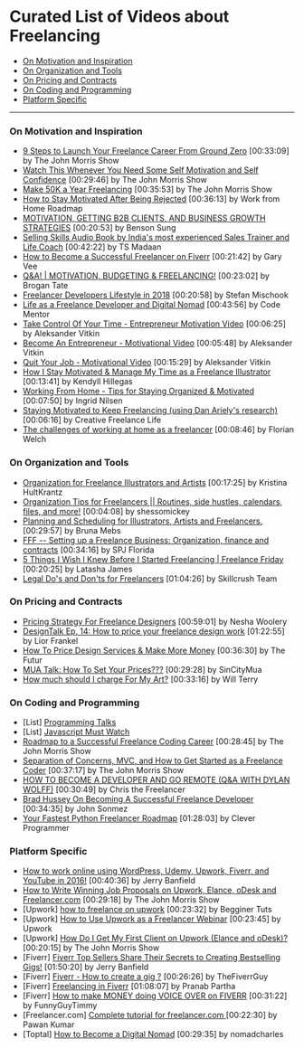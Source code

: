 # Curated List of Videos about Freelancing 

* [On Motivation and Inspiration](#on-motivation-and-inspiration)
* [On Organization and Tools](#on-organization-and-tools)
* [On Pricing and Contracts](#on-pricing-and-contracts)
* [On Coding and Programming](#on-coding-and-programming)
* [Platform Specific](#platform-specific)

-----

### On Motivation and Inspiration
* [9 Steps to Launch Your Freelance Career From Ground Zero](https://www.youtube.com/watch?v=p8FwAUw7hiE) [00:33:09] by The John Morris Show
* [Watch This Whenever You Need Some Self Motivation and Self Confidence](https://www.youtube.com/watch?v=EB_vYbeVOjA) [00:29:46] by The John Morris Show
* [Make 50K a Year Freelancing](https://www.youtube.com/watch?v=9a02koonveA) [00:35:53] by The John Morris Show
* [How to Stay Motivated After Being Rejected](https://www.youtube.com/watch?v=NcrLOMpccsc) [00:36:13] by Work from Home Roadmap
* [MOTIVATION, GETTING B2B CLIENTS, AND BUSINESS GROWTH STRATEGIES](https://www.youtube.com/watch?v=KnlySm3tAik) [00:20:53] by Benson Sung
* [Selling Skills Audio Book by India's most experienced Sales Trainer and Life Coach](https://www.youtube.com/watch?v=p8FwAUw7hiE) [00:42:22] by TS Madaan
* [How to Become a Successful Freelancer on Fiverr](https://www.youtube.com/watch?v=VRiFssctwZk) [00:21:42] by Gary Vee
* [Q&A! | MOTIVATION, BUDGETING & FREELANCING!](https://www.youtube.com/watch?v=ZspxYhcPyFw) [00:23:02] by Brogan Tate
* [Freelancer Developers Lifestyle in 2018](https://www.youtube.com/watch?v=5Xv4DPii4i8) [00:20:58] by Stefan Mischook
* [Life as a Freelance Developer and Digital Nomad](https://www.youtube.com/watch?v=ShBfyRuwz4E) [00:43:56] by Code Mentor
* [Take Control Of Your Time - Entrepreneur Motivation Video](https://www.youtube.com/watch?v=lRjpe797A2s) [00:06:25] by Aleksander Vitkin
* [Become An Entrepreneur - Motivational Video](https://www.youtube.com/watch?v=hf0oGW3Pj4Y) [00:05:48] by Aleksander Vitkin
* [Quit Your Job - Motivational Video](https://www.youtube.com/watch?v=imP3XrAr6JI) [00:15:29] by Aleksander Vitkin
* [How I Stay Motivated & Manage My Time as a Freelance Illustrator](https://www.youtube.com/watch?v=QBuLwTSYLaM) [00:13:41] by Kendyll Hillegas
* [Working From Home - Tips for Staying Organized & Motivated](https://www.youtube.com/watch?v=KDgckuEAqLQ) [00:07:50] by Ingrid Nilsen
* [Staying Motivated to Keep Freelancing (using Dan Ariely's research)](https://www.youtube.com/watch?v=DBIzCJphl3U) [00:06:16] by Creative Freelance Life
* [The challenges of working at home as a freelancer](https://www.youtube.com/watch?v=N8_ykD2CHV8) [00:08:46] by Florian Welch


### On Organization and Tools
* [Organization for Freelance Illustrators and Artists](https://www.youtube.com/watch?v=165421ggh4g) [00:17:25] by Kristina HultKrantz
* [Organization Tips for Freelancers || Routines, side hustles, calendars, files, and more!](https://www.youtube.com/watch?v=HZDtZRbBreA) [00:04:08] by shessomickey
* [Planning and Scheduling for Illustrators, Artists and Freelancers.](https://www.youtube.com/watch?v=Xt3cXRKVkbA) [00:29:57] by Bruna Mebs
* [FFF -- Setting up a Freelance Business: Organization, finance and contracts](https://www.youtube.com/watch?v=db3EvHYKalA) [00:34:16] by SPJ Florida
* [5 Things I Wish I Knew Before I Started Freelancing | Freelance Friday](https://www.youtube.com/watch?v=HfUPNwaXYV4) [00:20:25] by Latasha James
* [Legal Do's and Don'ts for Freelancers](https://www.youtube.com/watch?v=92p6u5d-eYs) [01:04:26] by Skillcrush Team

### On Pricing and Contracts

* [Pricing Strategy For Freelance Designers](https://www.youtube.com/watch?v=yJc9bhvB6dw) [00:59:01] by Nesha Woolery
* [DesignTalk Ep. 14: How to price your freelance design work](https://www.youtube.com/watch?v=jQ4S4jygmrY) [01:22:55] by Lior Frankel
* [How To Price Design Services & Make More Money](https://www.youtube.com/watch?v=RKXZ7t_RiOE) [00:36:30] by The Futur
* [MUA Talk: How To Set Your Prices???](https://www.youtube.com/watch?v=WOBpy36nbfY) [00:29:28] by SinCityMua
* [How much should I charge For My Art?](https://www.youtube.com/watch?v=ENJo1_5TsPY) [00:33:16] by Will Terry

### On Coding and Programming
* [List] [Programming Talks](https://github.com/hellerve/programming-talks)
* [List] [Javascript Must Watch](https://github.com/bolshchikov/js-must-watch)
* [Roadmap to a Successful Freelance Coding Career](https://www.youtube.com/watch?v=2P2kYBDeN8A) [00:28:45] by The John Morris Show
* [Separation of Concerns, MVC, and How to Get Started as a Freelance Coder](https://www.youtube.com/watch?v=i-ZzGycb1p4) [00:37:17] by The John Morris Show
* [HOW TO BECOME A DEVELOPER AND GO REMOTE (Q&A WITH DYLAN WOLFF)](https://www.youtube.com/watch?v=V8iBcfwmX3Y) [00:30:49] by Chris the Freelancer
* [Brad Hussey On Becoming A Successful Freelance Developer ](https://www.youtube.com/watch?v=V8iBcfwmX3Y) [00:34:35] by John Sonmez
* [Your Fastest Python Freelancer Roadmap](https://www.youtube.com/watch?v=jFZsyfNC27c) [01:28:03] by Clever Programmer

### Platform Specific
* [How to work online using WordPress, Udemy, Upwork, Fiverr, and YouTube in 2016!](https://www.youtube.com/watch?v=pzlV3DTUsFo) [00:40:36] by Jerry Banfield
* [How to Write Winning Job Proposals on Upwork, Elance, oDesk and Freelancer.com](https://www.youtube.com/watch?v=mBmgdxzvF9Q) [00:29:18] by The John Morris Show
* [Upwork] [how to freelance on upwork](https://www.youtube.com/watch?v=TLfn1mQ2Gt8) [00:23:32] by Begginer Tuts
* [Upwork] [How to Use Upwork as a Freelancer Webinar](https://www.youtube.com/watch?v=huRP7qXc2u0) [00:23:45] by Upwork
* [Upwork] [How Do I Get My First Client on Upwork (Elance and oDesk)?](https://www.youtube.com/watch?v=coykaiGnBbQ) [00:20:15] by The John Morris Show
* [Fiverr] [Fiverr Top Sellers Share Their Secrets to Creating Bestselling Gigs!](https://www.youtube.com/watch?v=e7CSpasHstk) [01:50:20] by Jerry Banfield
* [Fiverr] [Fiverr - How to create a gig ?](https://www.youtube.com/watch?v=6PO7jfeJks0) [00:26:26] by TheFiverrGuy
* [Fiverr] [Freelancing in Fiverr](https://www.youtube.com/watch?v=hjh03x_ly-k) [01:08:07] by Pranab Partha
* [Fiverr] [How to make MONEY doing VOICE OVER on FIVERR](https://www.youtube.com/watch?v=tn_DK4KkEdE) [00:31:22] by FunnyGuyTimmy
* [Freelancer.com] [Complete tutorial for freelancer.com ](https://www.youtube.com/watch?v=l-6pnPOG9is) [00:22:30] by Pawan Kumar
* [Toptal] [How to Become a Digital Nomad](https://www.youtube.com/watch?v=63P8PK7t0Sg) [00:29:35] by nomadcharles
